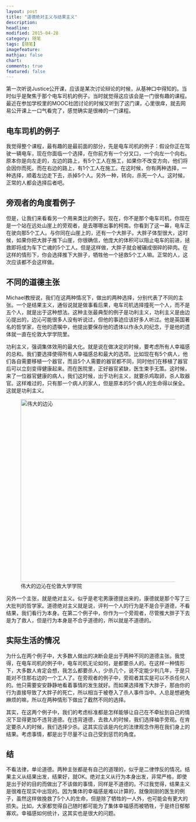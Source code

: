 ```yaml
---
layout: post
title: "道德绝对主义与结果主义"
description: 
headline:
modified: 2015-04-28
category: 随笔
tags: [随笔]
imagefeature:
mathjax: false
chart:
comments: true
featured: false
---
```


第一次听说Justice公开课，应该是某次讨论辩论的时候，从基神口中得知的。当时似乎是聚焦于那个电车司机的例子。当时就觉得这应该会是一门很有趣的课程。最近在参加学校里的MOOC社团讨论的时候又听到了这门课，心里很痒，就去网易公开课上一口气看完了，感觉确实是很棒的一门课程。

## 电车司机的例子

我觉得整个课程，最有趣的是最前面的部分，先是电车司机的例子：假设你正在驾驶一辆电车，现在你面临一个选择，在你前方有一个分叉口，一个向左一个向右。原本你是向左走的，左边的路上，有5个工人在施工，如果你不改变方向，他们将会因你而死。而在右边的路上，有1个工人在施工。在这时候，你有两种选择，一种选择，顺着左边走下去，杀掉5个人。另外一种，转向，杀死一个人。这时候，正常的人都会选择后者吧。

## 旁观者的角度看例子

但是，让我们来看看另一个用来类比的例子。现在，你不是那个电车司机，你现在是一个站在远处山崖上的旁观者，是去哪哪出事的柯南。你看到了这一幕，电车正在驶向那5个工人。与你同在山崖上的，还有一个大胖子。大胖子体型很大，这时候，如果你把大胖子推下山崖，你很确信，他庞大的体积可以阻止电车的前进，拯救即将成为车下亡魂的5个工人。但是这样做，大胖子就会被碾成很碎的碎肉。在这样的情形下，你会选择推下大胖子，牺牲他一个拯救5个工人嘛。正常的人，这次应该都不会这样做。

## 不同的道德主张

Michael教授说，我们在这两种情况下，做出的两种选择，分别代表了不同的主张。一个是结果主义，通俗说就是做事看后果，电车司机选择撞死一个人，而不是五个人，就是出于这种想法。这种主张最典型的例子是功利主义，功利主义是由边沁提出的，边沁可能很多人没有听说过，但他的事迹应该好多人听过。他是英国著名的哲学家，在他的遗嘱中，他提出要保存他的遗体以作永久的纪念，于是他的遗体就一直在伦敦大学学院里。

功利主义，强调集体效用的最大化。就是说在做决定的时候，要考虑所有人幸福感的总和。我们要选择使得所有人幸福感总和最大的选项。比如现在有5个病人，他们各自需要移植一个器官，而且5个人需要的器官都不同，同时他们在移植了器官后可以立刻变得健康起来。而在医院里，正好器官紧缺，医生束手无策。这时候，来了一位器官健康的病人，我们这时候，出于功利主义，就要杀鸡取卵，杀人取器官。这样难过的，只有那一个病人的家人，但是原本的5个病人的生命得以保全。这就是功利主义。

<figure>
	<img src="{{ site.url }}/images/justice/b.jpg" alt="伟大的边沁" height="500" width="500">
	<figcaption>伟大的边沁在伦敦大学学院</figcaption>
</figure>

另外一个主张，就是绝对主义。似乎是老宅男康德提出来的，康德就是那个写了三大批判的哲学家。道德绝对主义就是说，评判一个人的行为是不是合乎道德，不看结果，我们看行为本身。在第二个例子中，你作为一个旁观者，尽管推大胖子下去是为了救人，但是行为本身是不合乎道德的，所以就是不道德的。

## 实际生活的情况

为什么在两个例子中，大多数人做出的决断会是出于两种不同的道德主张。我觉得，在电车司机的例子中，电车司机无论如何，是都要杀人的。在这样一种情形下，大多数人肯定会想，我怎么都要杀人，少杀几个，说不定能少判几年，于是只能对不住那右边的一个工人了。在旁观者的例子中，旁观者其实是可以不杀任何人的。他只需要安安静静地看着事情的发生就好。而如果选择推下大胖子，那由你的行为直接导致了大胖子的死亡，所以相当于被卷入了杀人事件当中。人总是想避免麻烦的嘛，所以在两种情形下做出了截然不同的选择。

其实，在这两个例子中，我们的考虑标准都是怎样能够让自己在不牵扯到自己的情况下显得更加不违背道德。在违背道德，去救人的时候，我们选择袖手旁观。在肯定要杀人的时候，我们选择少杀。这其实应该是内化的法律观念作用在我们身上的结果。考虑事情，都是出于尽量不让自己受到惩罚的角度。

## 结

不看法律，单论道德。两种主张都是有自己的道理的，似乎是二律悖反的情况。结果主义从结果出发，结果好，就OK。绝对主义从行为本身出发，非常严格，即使是出于好的目的而做出了不该做的事情，同样是不道德的。不过我觉得，结果主义是很难在现实中出现的。因为集体的幸福感是难以计算的，就像刚刚的医生的例子，虽然这样做挽救了5个人的生命，但是除了牺牲的一人外，也可能会有更大的损失。比如，大家都觉得自己随时都可能为了集体幸福感而被牺牲，于是终日郁郁寡欢。幸福感如何统计，这其实也是很大的问题。